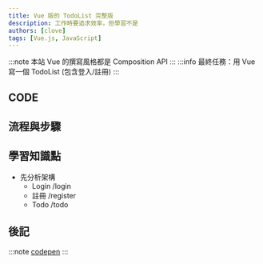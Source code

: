 ```yaml
---
title: Vue 版的 TodoList 完整版
description: 工作時要追求效率，但學習不是
authors: [clove]
tags: [Vue.js, JavaScript]
---
```

:::note
本站 Vue 的撰寫風格都是 Composition API
:::
:::info
最終任務：用 Vue 寫一個 TodoList (包含登入/註冊)
:::

## CODE


## 流程與步驟



## 學習知識點
- 先分析架構
  - Login /login
  - 註冊 /register
  - Todo /todo

## 後記

:::note
[codepen](https://codepen.io/CloveTseng1026/pen/jEbGBOQ)
:::
